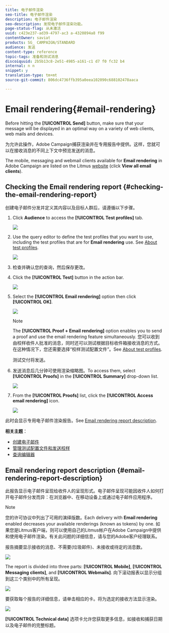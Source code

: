 ```yaml
---
title: 电子邮件渲染
seo-title: 电子邮件渲染
description: 电子邮件渲染
seo-description: 发现电子邮件渲染功能。
page-status-flag: 从未激活
uuid: c423e237-ad39-4797-ac3 a-4320894a8 f99
contentOwner: saviat
products: SG_ CAMPAIGN/STANDARD
audience: 发送
content-type: reference
topic-tags: 准备和测试消息
discoiquuid: 2b5b13c8-2e51-4985-a161-c1 d7 f0 fc32 b4
internal: n n
snippet: y
translation-type: tm+mt
source-git-commit: 806dc4736ffb395a0eea102090c688102478aaca

---
```



# Email rendering{#email-rendering}

Before hitting the **[!UICONTROL Send]** button, make sure that your message will be displayed in an optimal way on a variety of web clients, web mails and devices.

为允许此操作，Adobe Campaign捕获渲染并在专用报告中提供。这样，您就可以在接收消息的不同上下文中预览发送的消息。

The mobile, messaging and webmail clients available for **Email rendering** in Adobe Campaign are listed on the Litmus [website](https://litmus.com/email-testing) (click **View all email clients**).

## Checking the Email rendering report {#checking-the-email-rendering-report}

创建电子邮件分发并定义其内容以及目标人群后，请遵循以下步骤。

1. Click **Audience** to access the **[!UICONTROL Test profiles]** tab.

   ![](assets/email_rendering_05.png)

1. Use the query editor to define the test profiles that you want to use, including the test profiles that are for **Email rendering** use. See [About test profiles](../../sending/using/managing-test-profiles-and-sending-proofs.md#about-test-profiles).

   ![](assets/email_rendering_06.png)

1. 检查并确认您的查询，然后保存更改。
1. Click the **[!UICONTROL Test]** button in the action bar.

   ![](assets/email_rendering_07.png)

1. Select the **[!UICONTROL Email rendering]** option then click **[!UICONTROL OK]**.

   ![](assets/email_rendering_08.png)

   >[!NOTE]
   >
   >The **[!UICONTROL Proof + Email rendering]** option enables you to send a proof and use the email rendering feature simultaneously. 您可以收到由校样收件人批准的消息，同时还可以测试根据目标收件箱接收消息的方式。在这种情况下，您还需要选择“校样测试配置文件”。See [About test profiles](../../sending/using/managing-test-profiles-and-sending-proofs.md#about-test-profiles).

   测试交付将发送。

1. 发送消息后几分钟可使用渲染缩略图。To access them, select **[!UICONTROL Proofs]** in the **[!UICONTROL Summary]** drop-down list.

   ![](assets/email_rendering_03.png)

1. From the **[!UICONTROL Proofs]** list, click the **[!UICONTROL Access email rendering]** icon.

   ![](assets/email_rendering_04.png)

此时会显示专用电子邮件渲染报告。See [Email rendering report description](../../sending/using/email-rendering.md#email-rendering-report-description).

**相关主题**：

* [创建电子邮件](../../channels/using/creating-an-email.md)
* [管理测试配置文件和发送校样](../../sending/using/managing-test-profiles-and-sending-proofs.md)
* [查询编辑器](../../automating/using/editing-queries.md#about-query-editor)

## Email rendering report description {#email-rendering-report-description}

此报告显示电子邮件呈现给收件人的呈现形式。电子邮件呈现可能因收件人如何打开电子邮件分发而异：在浏览器中、在移动设备上或通过电子邮件应用程序。

>[!NOTE]
>
>您的许可协议中列出了可用的演绎版数。Each delivery with **Email rendering** enabled decreases your available renderings (known as tokens) by one. 如果您是Litmus客户端，则可以使用自己的Litmus帐户在Adobe Campaign中提供和使用电子邮件渲染。有关此问题的详细信息，请与您的Adobe客户经理联系。

报告摘要显示接收的消息、不需要(垃圾邮件)、未接收或待定的消息数。

![](assets/inbox_rendering_report.png)

The report is divided into three parts: **[!UICONTROL Mobile]**, **[!UICONTROL Messaging clients]**, and **[!UICONTROL Webmails]**. 向下滚动报表以显示分组到这三个类别中的所有呈现。

![](assets/inbox_rendering_report_3.png)

要获取每个报告的详细信息，请单击相应的卡。将为选定的接收方法显示渲染。

![](assets/inbox_rendering_report_2.png)

**[!UICONTROL Technical data]** 选项卡允许您获取更多信息，如接收和捕获日期以及电子邮件的完整标题。
